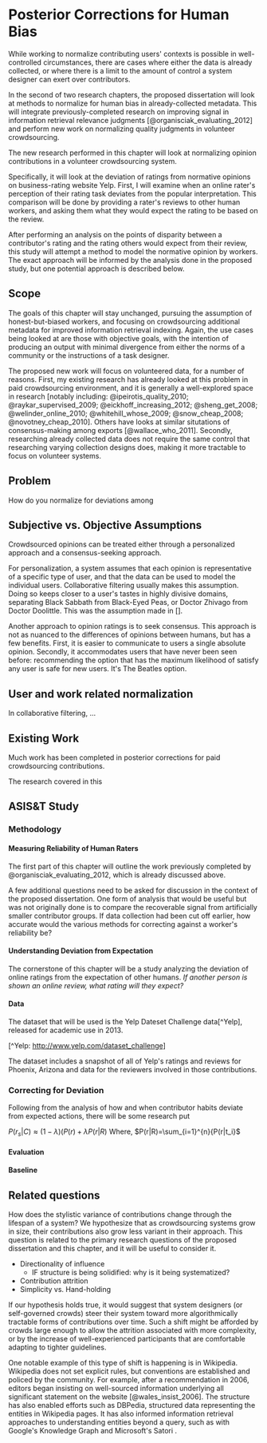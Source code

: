 Posterior Corrections for Human Bias
=====================================

While working to normalize contributing users' contexts is possible in well-controlled circumstances, there are cases where either 
 the data is already collected, or 
 where there is a limit to the amount of control a system designer can exert over contributors.

In the second of two research chapters, the proposed dissertation will look at methods to normalize for human bias in already-collected metadata.
This will integrate previously-completed research on improving signal in information retrieval relevance judgments [@organisciak_evaluating_2012] and perform new work on normalizing quality judgments in volunteer crowdsourcing.

The new research performed in this chapter will look at normalizing opinion contributions in a volunteer crowdsourcing system.

Specifically, it will look at the deviation of ratings from normative opinions on business-rating website Yelp.
First, I will examine when an online rater's perception of their rating task deviates from the popular interpretation.
This comparison will be done by providing a rater's reviews to other human workers, and asking them what they would expect the rating to be based on the review.

After performing an analysis on the points of disparity between a contributor's rating and the rating others would expect from their review, this study will attempt a method to model the normative opinion by workers.
The exact approach will be informed by the analysis done in the proposed study, but one potential approach is described below.

## Scope

The goals of this chapter will stay unchanged,
 pursuing the assumption of honest-but-biased workers, and
 focusing on crowdsourcing additional metadata for improved information retrieval indexing.
Again, the use cases being looked at are those with objective goals, with the intention of producing an output with minimal divergence from either the norms of a community or the instructions of a task designer.

The proposed new work will focus on volunteered data, for a number of reasons.
First, my existing research has already looked at this problem in paid crowdsourcing environment, and it is generally a well-explored space in research [notably including: @ipeirotis_quality_2010; @raykar_supervised_2009; @eickhoff_increasing_2012; @sheng_get_2008; @welinder_online_2010; @whitehill_whose_2009; @snow_cheap_2008; @novotney_cheap_2010].
Others have looks at similar situtations of consensus-making among exports [@wallace_who_2011].
Secondly, researching already collected data does not require the same control that researching varying collection designs does, making it more tractable to focus on volunteer systems.

## Problem

How do you normalize for deviations among 

## Subjective vs. Objective Assumptions

Crowdsourced opinions can be treated either through a personalized approach and a consensus-seeking approach.

For personalization, a system assumes that each opinion is representative of a specific type of user, and that the data can be used to model the individual users.
Collaborative filtering usually makes this assumption.
Doing so keeps closer to a user's tastes in highly divisive domains, separating Black Sabbath from Black-Eyed Peas, or Doctor Zhivago from Doctor Doolittle.
This was the assumption made in [<!--TODO cite hcomp-->].

<!--TODO: Jaime would have much more to say about this-->

Another approach to opinion ratings is to seek consensus.
This approach is not as nuanced to the differences of opinions between humans, but has a few benefits.
First, it is easier to communicate to users a single absolute opinion. 
Secondly, it accommodates users that have never been seen before: recommending the option that has the maximum likelihood of satisfy any user is safe for new users.
It's The Beatles option.

## User and work related normalization

In collaborative filtering, ...

## Existing Work

Much work has been completed in posterior corrections for paid crowdsourcing contributions.

The research covered in this

## ASIS&T Study


### Methodology

#### Measuring Reliability of Human Raters

The first part of this chapter will outline the work previously completed by @organisciak_evaluating_2012, which is already discussed above.

A few additional questions need to be asked for discussion in the context of the proposed dissertation.
One form of analysis that would be useful but was not originally done is to compare the recoverable signal from artificially smaller contributor groups.
If data collection had been cut off earlier, how accurate would the various methods for correcting against a worker's reliability be?

#### Understanding Deviation from Expectation

The cornerstone of this chapter will be a study analyzing the deviation of online ratings from the expectation of other humans.
_If another person is shown an online review, what rating will they expect?_ 

#### Data

The dataset that will be used is the Yelp Dateset Challenge data[^Yelp], released for academic use in 2013.

[^Yelp: http://www.yelp.com/dataset_challenge] <!--_--> 

The dataset includes a snapshot of all of Yelp's ratings and reviews for Phoenix, Arizona and data for the reviewers involved in those contributions.

#### 

### Correcting for Deviation

Following from the analysis of how and when contributor habits deviate from expected actions, there will be some research put 

$P(r_s|C)\approx(1-\lambda)(P(r)+\lambda P(r|R)$ <!--_-->
Where, 
$P(r|R)=\sum_{i=1}^{n}{P(r|t_i}$

#### Evaluation

#### Baseline



## Related questions

How does the stylistic variance of contributions change through the lifespan of a system?
We hypothesize that as crowdsourcing systems grow in size, their contributions also grow less variant in their approach.
This question is related to the primary research questions of the proposed dissertation and this chapter, and it will be useful to consider it.

- Directionality of influence
  - IF structure is being solidified: why is it being systematized?
- Contribution attrition 
- Simplicity vs. Hand-holding

If our hypothesis holds true, it would suggest that system designers (or self-governed crowds) steer their system toward more algorithmically tractable forms of contributions over time.
Such a shift might be afforded by crowds large enough to allow the attrition associated with more complexity, or by the increase of well-experienced participants that are comfortable adapting to tighter guidelines.

One notable example of this type of shift is happening is in Wikipedia.
Wikipedia does not set explicit rules, but conventions are established and policed by the community.
For example, after a recommendation in 2006, editors began insisting on well-sourced information underlying all significant statement on the website [@wales_insist_2006].
The structure has also enabled efforts such as DBPedia, structured data representing the entities in Wikipedia pages.
It has also informed information retrieval approaches to understanding entities beyond a query, such as with Google's Knowledge Graph and Microsoft's Satori <!-- TODO citations -->.

<!-- TODO: talk about relevance to larger question -->
